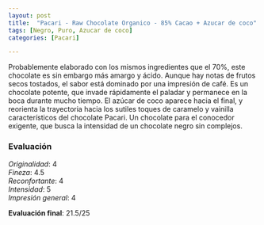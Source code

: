 ```yaml
---
layout: post
title:  "Pacari - Raw Chocolate Organico - 85% Cacao + Azucar de coco"
tags: [Negro, Puro, Azucar de coco] 
categories: [Pacari]

---
```



Probablemente elaborado con los mismos ingredientes que el 70%, este chocolate es sin embargo más amargo y ácido. Aunque hay notas de frutos secos tostados, el sabor está dominado por una impresión de café. Es un chocolate potente, que invade rápidamente el paladar y permanece en la boca durante mucho tiempo. El azúcar de coco aparece hacia el final, y reorienta la trayectoria hacia los sutiles toques de caramelo y vainilla característicos del chocolate Pacari.
Un chocolate para el conocedor exigente, que busca la intensidad de un chocolate negro sin complejos.

### Evaluación

_Originalidad_: 4  
_Fineza_: 4.5  
_Reconfortante_: 4  
_Intensidad_: 5  
_Impresión general_: 4

**Evaluación final**: 21.5/25
